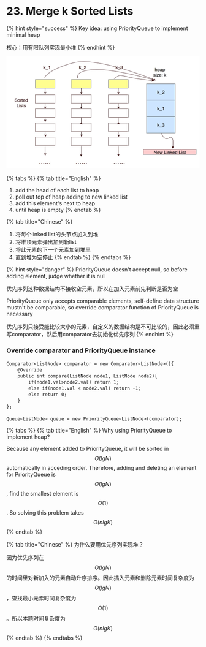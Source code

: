 # 23. Merge k Sorted Lists

{% hint style="success" %}
Key idea: using PriorityQueue to implement minimal heap

核心：用有限队列实现最小堆
{% endhint %}

![Using PriorityQueue to do heap](../../.gitbook/assets/10.jpg)

{% tabs %}
{% tab title="English" %}
1. add the head of each list to heap 
2. poll out top of heap adding to new linked list
3. add this element's next to heap
4. until heap is empty
{% endtab %}

{% tab title="Chinese" %}
1. 将每个linked list的头节点加入到堆
2. 将堆顶元素弹出加到新list
3. 将此元素的下一个元素加到堆里
4. 直到堆为空停止
{% endtab %}
{% endtabs %}

{% hint style="danger" %}
PriorityQueue doesn't accept null, so before adding element, judge whether it is null

优先序列这种数据结构不接收空元素，所以在加入元素前先判断是否为空

PriorityQueue only accepts comparable elements, self-define data structure mustn't be comparable, so override comparator function of PriorityQueue is necessary

优先序列只接受能比较大小的元素，自定义的数据结构是不可比较的，因此必须重写comparator，然后用comparator去初始化优先序列
{% endhint %}

### Override comparator and PriorityQueue instance

```text
Comparator<ListNode> comparator = new Comparator<ListNode>(){
    @Override
    public int compare(ListNode node1, ListNode node2){
        if(node1.val>node2.val) return 1;
        else if(node1.val < node2.val) return -1;
        else return 0;
    }
};
          
Queue<ListNode> queue = new PriorityQueue<ListNode>(comparator);
```

{% tabs %}
{% tab title="English" %}
Why using PriorityQueue to implement heap?

Because any element added to PriorityQueue, it will be sorted in $$O(lg N)$$ automatically in acceding order. Therefore, adding and deleting an element for PriorityQueue is $$O(lg N)$$ , find the smallest element is $$O(1)$$ . So solving this problem takes $$O(nlgK)$$ 
{% endtab %}

{% tab title="Chinese" %}
为什么要用优先序列实现堆？

因为优先序列在 $$O(lg N)$$ 的时间里对新加入的元素自动升序排序。因此插入元素和删除元素时间复杂度为 $$O(lg N)$$ ，查找最小元素时间复杂度为 $$O(1)$$ 。所以本题时间复杂度为 $$O(nlgK)$$ 
{% endtab %}
{% endtabs %}

